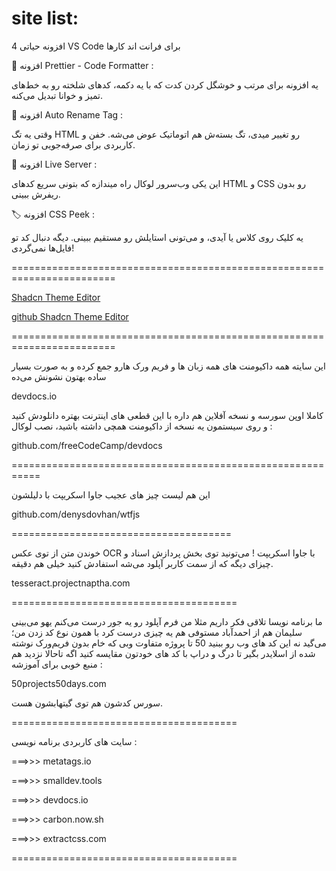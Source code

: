 # site list:


4 افزونه حیاتی VS Code برای فرانت اند کارها

💠 افزونه Prettier - Code Formatter :

یه افزونه برای مرتب و خوشگل کردن کدت که با یه دکمه، کدهای شلخته رو به خط‌های تمیز و خوانا تبدیل می‌کنه.

📕 افزونه Auto Rename Tag :

وقتی یه تگ HTML رو تغییر میدی، تگ بسته‌ش هم اتوماتیک عوض می‌شه. خفن و کاربردی برای صرفه‌جویی تو زمان.

🏃 افزونه Live Server :

این یکی وب‌سرور لوکال راه میندازه که بتونی سریع کدهای HTML و CSS رو بدون ریفرش ببینی.

🏷 افزونه CSS Peek :

یه کلیک روی کلاس یا آیدی، و می‌تونی استایلش رو مستقیم ببینی. دیگه دنبال کد تو فایل‌ها نمی‌گردی!

========================================================================


[ Shadcn Theme Editor ](https://shadcnstudio.com/)


[ github Shadcn Theme Editor ](https://github.com/themeselection/shadcn-studio)

========================================================================

این سایته همه داکیومنت های همه زبان ها و فریم ورک هارو جمع کرده و به صورت بسیار ساده بهتون نشونش می‌ده

devdocs.io

کاملا اوپن سورسه و نسخه آفلاین هم داره با این قطعی های اینترنت بهتره دانلودش کنید و روی سیستمون یه نسخه از داکیومنت همچی داشته باشید، نصب لوکال‌ :

github.com/freeCodeCamp/devdocs

===========================================================


این هم لیست چیز های عجیب جاوا اسکریپت با دلیلشون

github.com/denysdovhan/wtfjs

======================================

خوندن متن از توی عکس OCR با جاوا اسکریپت ! می‌تونید توی بخش پردازش اسناد و چیزای دیگه که از سمت کاربر آپلود می‌شه استفادش کنید خیلی هم دقیقه.

tesseract.projectnaptha.com

=======================================

ما برنامه نویسا تلاقی فکر داریم مثلا من فرم آپلود رو یه جور درست می‌کنم یهو می‌بینی سلیمان هم از احمدآباد مستوفی هم یه چیزی درست کرد با همون نوع کد زدن من؛ می‌گید نه این کد های وب رو ببنید 50 تا پروژه متفاوت وبی که خام بدون فریم‌ورک نوشته شده از اسلایدر بگیر تا درگ و دراپ با کد های خودتون مقایسه کنید ‌اگه تاحالا نزدید هم منبع خوبی برای آموزشه :

50projects50days.com

سورس کدشون هم توی گیتهابشون هست.

=======================================

سایت های کاربردی برنامه نویسی :

===>>> metatags.io

===>>> smalldev.tools

===>>> devdocs.io

===>>> carbon.now.sh

===>>> extractcss.com

=======================================
